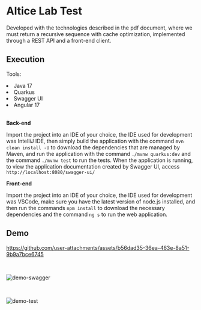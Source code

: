 # Altice Lab Test

Developed with the technologies described in the pdf document, where we must return a recursive sequence with cache optimization, implemented through a REST API and a front-end client.

## Execution

<p>Tools:</p>

<li> Java 17 </li>
<li> Quarkus </li>
<li> Swagger UI </li>
<li> Angular 17 </li>

<br>

<strong>Back-end</strong>

Import the project into an IDE of your choice, the IDE used for development was IntelliJ IDE, then simply build the application with the command <code>mvn clean install -U</code> to download the dependencies that are managed by Maven, 
and run the application with the command <code>./mvnw quarkus:dev</code> and the command <code>./mvnw test</code> to run the tests. When the application is running, to view the application documentation created by Swagger UI, access <code>http://localhost:8080/swagger-ui/</code>

<strong>Front-end</strong>

Import the project into an IDE of your choice, the IDE used for development was VSCode, make sure you have the latest version of node.js installed, and then run the commands <code>npm install</code> 
to download the necessary dependencies and the command <code>ng s</code> to run the web application.

## Demo

https://github.com/user-attachments/assets/b56dad35-36ea-463e-8a51-9b9a7bce6745

<br>

![demo-swagger](https://github.com/user-attachments/assets/c8da5fac-8774-47af-9a59-8e605fc7a8f3)

<br>

![demo-test](https://github.com/user-attachments/assets/d7896f09-b7a7-4701-9bfd-1aaed31f88b3)

